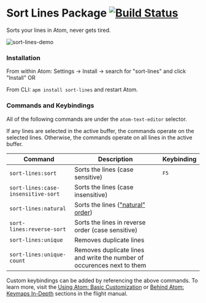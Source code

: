 # Sort Lines Package [![Build Status](https://travis-ci.org/atom/sort-lines.svg?branch=master)](https://travis-ci.org/atom/sort-lines)

Sorts your lines in Atom, never gets tired.

![sort-lines-demo](https://f.cloud.github.com/assets/2988/1796891/85e69ff2-6a93-11e3-89ac-31927f604592.gif)

### Installation

From within Atom: Settings -> Install -> search for "sort-lines" and click "Install" OR

From CLI: `apm install sort-lines` and restart Atom.

### Commands and Keybindings

All of the following commands are under the `atom-text-editor` selector.

If any lines are selected in the active buffer, the commands operate on the selected lines. Otherwise, the commands operate on all lines in the active buffer.

|Command|Description|Keybinding|
|-------|-----------|----------|
|`sort-lines:sort`|Sorts the lines (case sensitive)|<kbd>F5</kbd>
|`sort-lines:case-insensitive-sort`|Sorts the lines (case insensitive)|
|`sort-lines:natural`|Sorts the lines (["natural" order](https://en.wikipedia.org/wiki/Natural_sort_order))|
|`sort-lines:reverse-sort`|Sorts the lines in reverse order (case sensitive)|
|`sort-lines:unique`|Removes duplicate lines|
|`sort-lines:unique-count`|Removes duplicate lines and write the number of occurences next to them|

Custom keybindings can be added by referencing the above commands.  To learn more, visit the [Using Atom: Basic Customization](http://flight-manual.atom.io/using-atom/sections/basic-customization/#customizing-keybindings) or [Behind Atom: Keymaps In-Depth](http://flight-manual.atom.io/behind-atom/sections/keymaps-in-depth) sections in the flight manual.
